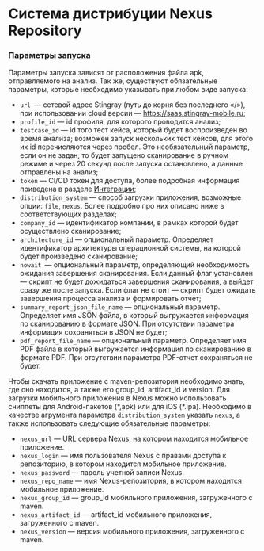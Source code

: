 # Система дистрибуции Nexus Repository

  <h3>Параметры запуска</h3>
  <p>Параметры запуска зависят от расположения файла apk, отправляемого на анализ. Так же, существуют обязательные параметры, которые необходимо указывать при любом виде запуска:</p>
  <ul class="Disc">
    <li><code>url </code>— сетевой адрес Stingray (путь до корня без последнего «/»), при использовании cloud версии — <a href="https://saas.stingray-mobile.ru">https://saas.stingray-mobile.ru</a>;</li>
    <li><code>profile_id</code> — id профиля, для которого проводится анализ;</li>
    <li><code>testcase_id</code> — id того тест кейса, который будет воспроизведен во время анализа; возможен запуск нескольких тест кейсов, для этого их id перечисляются через пробел. Это необязательный параметр, если он не задан, то будет запущено сканирование в ручном режиме и через 20 секунд после запуска остановлено, а данные отправлены на анализ;</li>
    <li><code>token</code> — CI/CD токен для доступа, более подробная информация приведена в разделе <a data-xref="{title}" href="Integracii.htm">Интеграции</a>;</li>
    <li><code>distribution_system</code> — способ загрузки приложения, возможные опции: <code>file</code>, <code>nexus</code>. Более подробно про них описано ниже в соответствующих разделах;</li>
    <li><code>company_id</code> — идентификатор компании, в рамках которой будет осуществлено сканирование;</li>
    <li><code>architecture_id</code> — опциональный параметр. Определяет идентификатор архитектуры операционной системы, на которой будет произведено сканирование;</li>
    <li><code>nowait </code>— опциональный параметр, определяющий необходимость ожидания завершения сканирования. Если данный флаг установлен — скрипт не будет дожидаться завершения сканирования, а выйдет сразу же после запуска. Если флаг не стоит — скрипт будет ожидать завершения процесса анализа и формировать отчет;</li>
    <li><code>summary_report_json_file_name</code> — опциональный параметр. Определяет имя JSON файла, в который выгружается информация по сканированию в формате JSON. При отсутствии параметра информация сохраняться в JSON не будет;</li>
    <li><code>pdf_report_file_name</code> — опциональный параметр. Определяет имя PDF файла в который выгружается информация по сканированию в формате PDF. При отсутствии параметра PDF-отчет сохраняться не будет.</li>
  </ul>
  <p>Чтобы скачать приложение с maven-репозитория необходимо знать, где оно находится, а также его group_id, artifact_id и version. Для загрузки мобильного приложения в Nexus можно использовать сниппеты для Android-пакетов (*,apk) или для iOS (*.ipa). Необходимо в качестве агрумента параметра <code>distribution_system</code> указать <code>nexus</code>, а также использовать следующие обязательные параметры:</p>
  <ul class="Disc">
    <li><code>nexus_url</code> — URL сервера Nexus, на котором находится мобильное приложение.</li>
    <li><code>nexus_login</code> — имя пользователя Nexus с правами доступа к репозиторию, в котором находится мобильное приложение.</li>
    <li><code>nexus_password</code> — пароль учетной записи Nexus.</li>
    <li><code>nexus_repo_name</code> — имя Nexus-репозитория, в котором находится мобильное приложение.</li>
    <li><code>nexus_group_id</code> — group_id мобильного приложения, загруженного с maven.</li>
    <li><code>nexus_artifact_id</code> — artifact_id мобильного приложения, загруженного с maven.</li>
    <li><code>nexus_version</code> — версия мобильного приложения, загруженного с maven.</li>
  </ul>
  <p> </p>
</body>
</html>